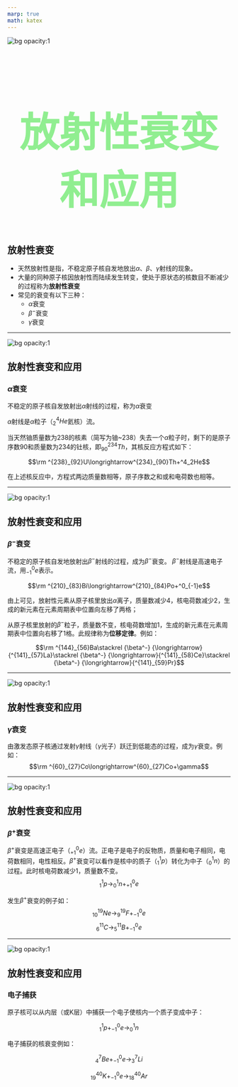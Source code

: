 ```yaml
---
marp: true
math: katex
---
```


<link  rel="stylesheet" type="text/css" href="1.css">

<style>
  h1{
    color: lightgreen;
    text-align:center;
    font-size:90px;
  }
</style>

<!--
style:
-->
![bg opacity:1](BG_2.png)

# 放射性衰变和应用

## 放射性衰变

- 天然放射性是指，不稳定原子核自发地放出$\alpha$、$\beta$、$\gamma$射线的现象。
- 大量的同种原子核因放射性而陆续发生转变，使处于原状态的核数目不断减少的过程称为<b>放射性衰变</b>
- 常见的衰变有以下三种：
  - $\alpha$衰变
  - $\beta^-$衰变
  - $\gamma$衰变

---------

![bg opacity:1](BG_2.png)

## 放射性衰变和应用

### $\alpha$衰变

不稳定的原子核自发放射出$\alpha$射线的过程，称为$\alpha$衰变

$\alpha$射线是$\alpha$粒子（$^4_2He$氦核）流。

当天然铀质量数为238的核素（简写为铀~238）失去一个$\alpha$粒子时，剩下的是原子序数90和质量数为234的钍核，即$^{234}_{90}Th$，其核反应方程式如下：

$$\rm ^{238}_{92}U\longrightarrow^{234}_{90}Th+^4_2He$$

在上述核反应中，方程式两边质量数相等，原子序数之和或和电荷数也相等。

----------

![bg opacity:1](BG_2.png)

## 放射性衰变和应用

### $\beta^-$衰变

不稳定的原子核自发地放射出$\beta^-$射线的过程，成为$\beta^-$衰变。
$\beta^-$射线是高速电子流，用$^0_{-1}e$表示。

$$\rm ^{210}_{83}Bi\longrightarrow^{210}_{84}Po+^0_{-1}e$$

由上可见，放射性元素从原子核里放出$\alpha$离子，质量数减少4，核电荷数减少2，生成的新元素在元素周期表中位置向左移了两格；

从原子核里放射的$\beta^-$粒子，质量数不变，核电荷数增加1，生成的新元素在元素周期表中位置向右移了1格。此规律称为<b>位移定律</b>。例如：

$$\rm ^{144}_{56}Ba\stackrel {\beta^-} {\longrightarrow}{^{141}_{57}La}\stackrel {\beta^-} {\longrightarrow}{^{141}_{58}Ce}\stackrel {\beta^-} {\longrightarrow}{^{141}_{59}Pr}$$

----------

![bg opacity:1](BG_2.png)

## 放射性衰变和应用

### $\gamma$衰变

由激发态原子核通过发射$\gamma$射线（$\gamma$光子）跃迁到低能态的过程，成为$\gamma$衰变。例如：
$$\rm ^{60}_{27}Co\longrightarrow^{60}_{27}Co+\gamma$$

-----------

![bg opacity:1](BG_2.png)

## 放射性衰变和应用

### $\beta^+$衰变

$\beta^+$衰变是高速正电子（$^0_{+1}e$）流。正电子是电子的反物质，质量和电子相同，电荷数相同，电性相反。$\beta^+$衰变可以看作是核中的质子（$^1_1p$）转化为中子（$^1_0n$）的过程。此时核电荷数减少1，质量数不变。
$$^1_1p\longrightarrow^1_0n+^0_{+1}e$$

发生$\beta^+$衰变的例子如：
$$^{19}_{10}Ne\longrightarrow^{19}_9F+^0_{-1}e$$
$$^{11}_{6}C\longrightarrow^{11}_5B+^0_{-1}e$$

----------

![bg opacity:1](BG_2.png)

## 放射性衰变和应用

### 电子捕获

原子核可以从内层（或K层）中捕获一个电子使核内一个质子变成中子：

$$^1_1p+^0_{-1}e\longrightarrow^1_0n$$

电子捕获的核衰变例如：

$$^7_4Be+^0_{-1}e\longrightarrow ^7_3Li$$

$$^{40}_{19}K+^0_{-1}e \longrightarrow ^{40}_{18}Ar$$

